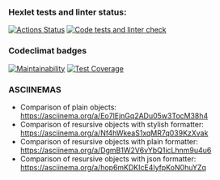 ### Hexlet tests and linter status:
[![Actions Status](https://github.com/userao/frontend-project-lvl2/workflows/hexlet-check/badge.svg)](https://github.com/userao/frontend-project-lvl2/actions)
[![Code tests and linter check](https://github.com/userao/frontend-project-lvl2/actions/workflows/tests-and-linter.yml/badge.svg)](https://github.com/userao/frontend-project-lvl2/actions/workflows/tests-and-linter.yml)

### Codeclimat badges
[![Maintainability](https://api.codeclimate.com/v1/badges/dcdbff3dc56a288499cf/maintainability)](https://codeclimate.com/github/userao/frontend-project-lvl2/maintainability)
[![Test Coverage](https://api.codeclimate.com/v1/badges/dcdbff3dc56a288499cf/test_coverage)](https://codeclimate.com/github/userao/frontend-project-lvl2/test_coverage)

### ASCIINEMAS
* Comparison of plain objects: https://asciinema.org/a/Eo7lEjnGq2ADu05w3TocM38h4
* Comparison of resursive objects with stylish formatter: https://asciinema.org/a/Nf4hWkeaS1xqMR7q039KzXvak
* Comparison of resursive objects with plain formatter: https://asciinema.org/a/DgmB1W2V6vYbQ1icLhnm9u4u6
* Comparison of resursive objects with json formatter: https://asciinema.org/a/hop6mKDKIcE4lyfpKoN0huYZq